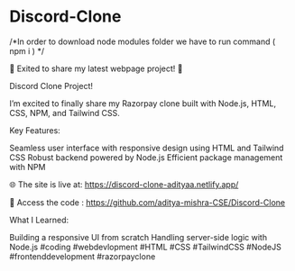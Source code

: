 # Discord-Clone

/*In order to download node modules folder we have to run command ( npm i ) */

🚀 Exited to share my latest webpage project! 🚀

Discord Clone Project! 

I’m excited to finally share my Razorpay clone built with Node.js, HTML, CSS, NPM, and Tailwind CSS.

Key Features:

Seamless user interface with responsive design using HTML and Tailwind CSS
Robust backend powered by Node.js
Efficient package management with NPM


🌐 The site is live at: https://discord-clone-adityaa.netlify.app/ 

🔗 Access the code : https://github.com/aditya-mishra-CSE/Discord-Clone

What I Learned:

Building a responsive UI from scratch
Handling server-side logic with Node.js
#coding #webdevlopment #HTML #CSS #TailwindCSS #NodeJS #frontenddevelopment #razorpayclone
